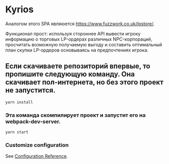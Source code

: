 # Kyrios

Аналогом этого SPA являюется https://www.fuzzwork.co.uk/lpstore/.
<p>
  Функционал прост: используя стороннее API вывести игроку информацию о торговых LP-ордерах различных NPC-корпораций, просчитать возможную получаемую выгоду и составить оптимальный план скупки LP-ордеров основываясь на предпочтениях игрока.
</p>

## Если скачиваете репозиторий впервые, то пропишите следующую команду. Она скачивает пол-интернета, но без этого проект не запустится.
```
yarn install
```

### Эта команда скомпилирует проект и запустит его на webpack-dev-server. 
```
yarn start
```

### Customize configuration
See [Configuration Reference](https://cli.vuejs.org/config/).
